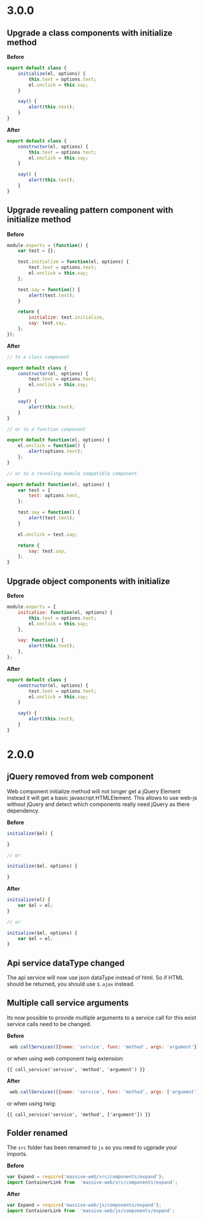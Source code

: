 # 3.0.0

## Upgrade a class components with initialize method

**Before**

```js
export default class {
    initialize(el, options) {
        this.text = options.text;
        el.onclick = this.say;
    }

    say() {
        alert(this.text);
    }
}
```

**After**

```js
export default class {
    constructor(el, options) {
        this.text = options.text;
        el.onclick = this.say;
    }

    say() {
        alert(this.text);
    }
}
```

## Upgrade revealing pattern component with initialize method

**Before**

```js
module.exports = (function() {
    var test = {};

    test.initialize = function(el, options) {
        test.text = options.text;
        el.onclick = this.say;
    };

    test.say = function() {
        alert(test.text);
    }

    return {
        initialize: test.initialize,
        say: test.say,
    };
});
```

**After**

```js
// to a class component

export default class {
    constructor(el, options) {
        test.text = options.text;
        el.onclick = this.say;
    }

    say() {
        alert(this.text);
    }
}

// or to a function component

export default function(el, options) {
    el.onclick = function() {
        alert(options.text);
    };
}

// or to a revealing module compatible component

export default function(el, options) {
    var test = {
        test: options.text,
    };

    test.say = function() {
        alert(test.text);
    }

    el.onclick = test.say;

    return {
        say: test.say,
    };
}
```

## Upgrade object components with initialize

**Before**

```js
module.exports = {
    initialize: function(el, options) {
        this.text = options.text;
        el.onclick = this.say;
    },

    say: function() {
        alert(this.text);
    },
};
```

**After**

```js
export default class {
    constructor(el, options) {
        test.text = options.text;
        el.onclick = this.say;
    }

    say() {
        alert(this.text);
    }
}
```

# 2.0.0

## jQuery removed from web component

Web component initialize method will not longer get a jQuery Element
instead it will get a basic javascript HTMLElement. This allows
to use web-js without jQuery and detect which components really need
jQuery as there dependency.

**Before**

```js
initialize($el) {

}

// or

initialize($el, options) {

}
```

**After**

```js
initialize(el) {
    var $el = el;
}

// or

initialize($el, options) {
    var $el = el;
}
```

## Api service dataType changed

The api service will now use json dataType instead of html.
So if HTML should be returned, you should use `$.ajax` instead.

## Multiple call service arguments

Its now possible to provide multiple arguments to a service call for this 
exist service calls need to be changed.

**Before**

```js
 web.callServices([{name: 'service', func: 'method', args: 'argument'}])
```

or when using web component twig extension:

```twig
{{ call_service('service', 'method', 'argument') }}
```

**After**

```js
 web.callServices([{name: 'service', func: 'method', args: ['argument']}])
```

or when using twig:

```twig
{{ call_service('service', 'method', ['argument']) }}
```

## Folder renamed

The `src` folder has been renamed to `js` so you need to ugprade your imports.

**Before**

```js
var Expand = require('massive-web/src/components/expand');
import ContainerLink from  'massive-web/src/components/expand';
```

**After**

```js
var Expand = require('massive-web/js/components/expand');
import ContainerLink from  'massive-web/js/components/expand';
```

